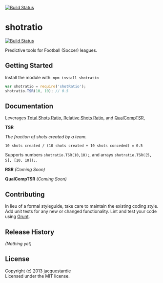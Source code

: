 [![Build Status](https://travis-ci.org/jacquestardie/tsr.png?branch=master)](https://travis-ci.org/jacquestardie/tsr)

# shotratio

[![Build Status](https://travis-ci.org/jacquestardie/tsr.png?branch=master)](https://travis-ci.org/jacquestardie/tsr)

Predictive tools for Football (Soccer) leagues.

## Getting Started
Install the module with: `npm install shotratio`

```javascript
var shotratio = require('shotRatio');
shotratio.TSR(10, 10); // 0.5
```

## Documentation

Leverages [Total Shots Ratio, Relative Shots Ratio](http://11tegen11.net/2012/12/01/introducing-the-relative-shots-rate/), and [QualCompTSR](http://jameswgrayson.wordpress.com/2013/02/20/a-primer-qualcomptsr/),

**TSR**

_The fraction of shots created by a team._

```
10 shots created / (10 shots created + 10 shots conceded) = 0.5
```

Supports numbers `shotratio.TSR(10,10);`, and arrays `shotratio.TSR([5, 5], [10, 10]);`.

**RSR**
_(Coming Soon)_

**QualCompTSR**
_(Coming Soon)_

## Contributing
In lieu of a formal styleguide, take care to maintain the existing coding style. Add unit tests for any new or changed functionality. Lint and test your code using [Grunt](http://gruntjs.com/).

## Release History
_(Nothing yet)_

## License
Copyright (c) 2013 jacquestardie  
Licensed under the MIT license.

